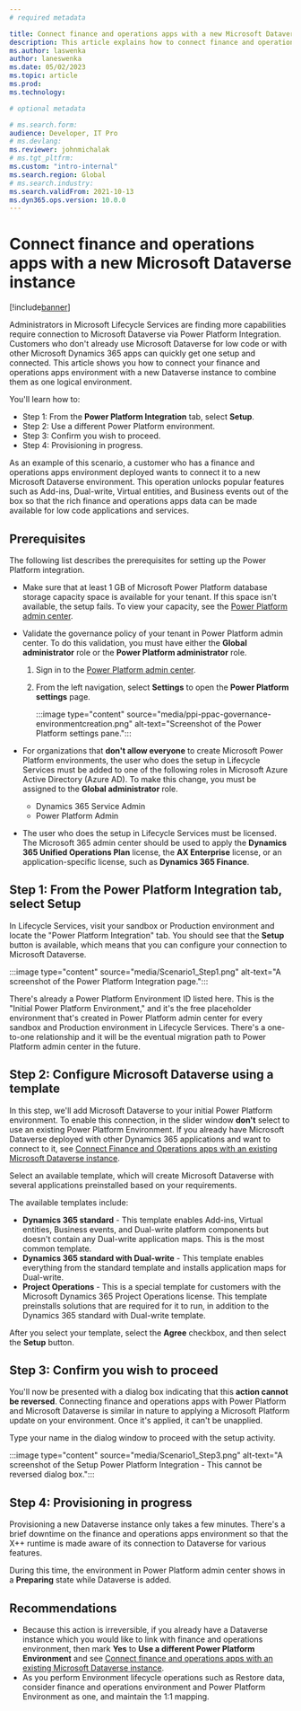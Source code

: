 ```yaml
---
# required metadata

title: Connect finance and operations apps with a new Microsoft Dataverse instance
description: This article explains how to connect finance and operations apps with a new Microsoft Dataverse instance 
ms.author: laswenka
author: laneswenka
ms.date: 05/02/2023
ms.topic: article
ms.prod:
ms.technology: 

# optional metadata

# ms.search.form:
audience: Developer, IT Pro
# ms.devlang: 
ms.reviewer: johnmichalak
# ms.tgt_pltfrm: 
ms.custom: "intro-internal"
ms.search.region: Global
# ms.search.industry:
ms.search.validFrom: 2021-10-13
ms.dyn365.ops.version: 10.0.0
---
```

# Connect finance and operations apps with a new Microsoft Dataverse instance

[!include[banner](../includes/banner.md)]

Administrators in Microsoft Lifecycle Services are finding more capabilities require connection to Microsoft Dataverse via Power Platform Integration. Customers who don't already use Microsoft Dataverse for low code or with other Microsoft Dynamics 365 apps can quickly get one setup and connected. This article shows you how to connect your finance and operations apps environment with a new Dataverse instance to combine them as one logical environment.

You'll learn how to:

* Step 1: From the **Power Platform Integration** tab, select **Setup**.
* Step 2: Use a different Power Platform environment.
* Step 3: Confirm you wish to proceed.
* Step 4: Provisioning in progress.

As an example of this scenario, a customer who has a finance and operations apps environment deployed wants to connect it to a new Microsoft Dataverse environment. This operation unlocks popular features such as Add-ins, Dual-write, Virtual entities, and Business events out of the box so that the rich finance and operations apps data can be made available for low code applications and services.

## Prerequisites

The following list describes the prerequisites for setting up the Power Platform integration.

- Make sure that at least 1 GB of Microsoft Power Platform database storage capacity space is available for your tenant. If this space isn't available, the setup fails. To view your capacity, see the [Power Platform admin center](https://admin.powerplatform.microsoft.com/resources/capacity). 
- Validate the governance policy of your tenant in Power Platform admin center. To do this validation, you must have either the **Global administrator** role or the **Power Platform administrator** role.
    1. Sign in to the [Power Platform admin center](https://admin.powerplatform.microsoft.com).
    2. From the left navigation, select **Settings** to open the **Power Platform settings** page.
    
       :::image type="content" source="media/ppi-ppac-governance-environmentcreation.png" alt-text="Screenshot of the Power Platform settings pane."::: 

- For organizations that **don't allow everyone** to create Microsoft Power Platform environments, the user who does the setup in Lifecycle Services must be added to one of the following roles in Microsoft Azure Active Directory (Azure AD). To make this change, you must be assigned to the **Global administrator** role.

    - Dynamics 365 Service Admin
    - Power Platform Admin

- The user who does the setup in Lifecycle Services must be licensed. The Microsoft 365 admin center should be used to apply the **Dynamics 365 Unified Operations Plan** license, the **AX Enterprise** license, or an application-specific license, such as **Dynamics 365 Finance**.


## Step 1: From the Power Platform Integration tab, select Setup

In Lifecycle Services, visit your sandbox or Production environment and locate the "Power Platform Integration" tab. You should see that the **Setup** button is available, which means that you can configure your connection to Microsoft Dataverse. 

:::image type="content" source="media/Scenario1_Step1.png" alt-text="A screenshot of the Power Platform Integration page."::: 

There's already a Power Platform Environment ID listed here. This is the "Initial Power Platform Environment," and it's the free placeholder environment that's created in Power Platform admin center for every sandbox and Production environment in Lifecycle Services. There's a one-to-one relationship and it will be the eventual migration path to Power Platform admin center in the future.

## Step 2: Configure Microsoft Dataverse using a template

In this step, we'll add Microsoft Dataverse to your initial Power Platform environment. To enable this connection, in the slider window **don't** select to use an existing Power Platform Environment. If you already have Microsoft Dataverse deployed with other Dynamics 365 applications and want to connect to it, see [Connect Finance and Operations apps with an existing Microsoft Dataverse instance](environment-lifecycle-connect-finops-existing-dv.md).

Select an available template, which will create Microsoft Dataverse with several applications preinstalled based on your requirements.

The available templates include:

* **Dynamics 365 standard** - This template enables Add-ins, Virtual entities, Business events, and Dual-write platform components but doesn't contain any Dual-write application maps.  This is the most common template.
* **Dynamics 365 standard with Dual-write** - This template enables everything from the standard template and installs application maps for Dual-write.
* **Project Operations** - This is a special template for customers with the Microsoft Dynamics 365 Project Operations license. This template preinstalls solutions that are required for it to run, in addition to the Dynamics 365 standard with Dual-write template.

After you select your template, select the **Agree** checkbox, and then select the **Setup** button.

## Step 3: Confirm you wish to proceed

You'll now be presented with a dialog box indicating that this **action cannot be reversed**. Connecting finance and operations apps with Power Platform and Microsoft Dataverse is similar in nature to applying a Microsoft Platform update on your environment. Once it's applied, it can't be unapplied.

Type your name in the dialog window to proceed with the setup activity.

:::image type="content" source="media/Scenario1_Step3.png" alt-text="A screenshot of the Setup Power Platform Integration - This cannot be reversed dialog box."::: 

## Step 4: Provisioning in progress

Provisioning a new Dataverse instance only takes a few minutes. There's a brief downtime on the finance and operations apps environment so that the X++ runtime is made aware of its connection to Dataverse for various features.

During this time, the environment in Power Platform admin center shows in a **Preparing** state while Dataverse is added.  

## Recommendations

* Because this action is irreversible, if you already have a Dataverse instance which you would like to link with finance and operations environment, then mark **Yes** to **Use a different Power Platform Environment** and see [Connect finance and operations apps with an existing Microsoft Dataverse instance](environment-lifecycle-connect-finops-existing-dv.md).
* As you perform Environment lifecycle operations such as Restore data, consider finance and operations environment and Power Platform Environment as one, and maintain the 1:1 mapping.
